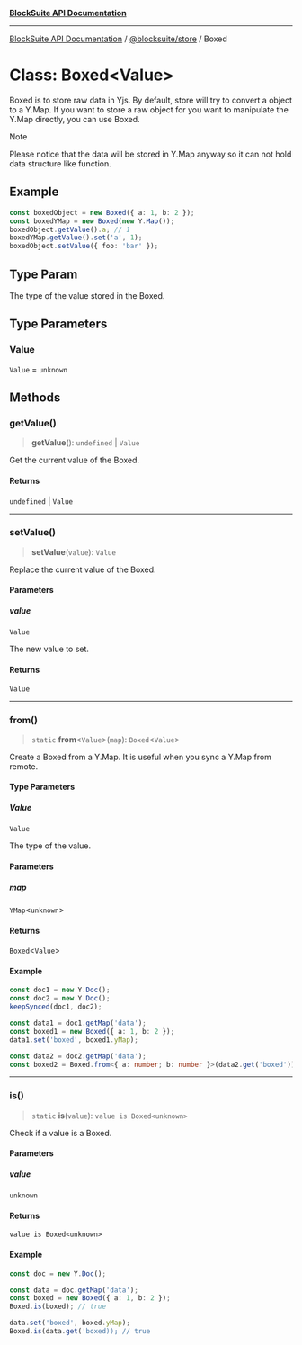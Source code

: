 [**BlockSuite API Documentation**](../../../README.md)

***

[BlockSuite API Documentation](../../../README.md) / [@blocksuite/store](../README.md) / Boxed

# Class: Boxed\<Value\>

Boxed is to store raw data in Yjs.
By default, store will try to convert a object to a Y.Map.
If you want to store a raw object for you want to manipulate the Y.Map directly, you can use Boxed.

> [!NOTE]
> Please notice that the data will be stored in Y.Map anyway so it can not hold data structure like function.

## Example

```ts
const boxedObject = new Boxed({ a: 1, b: 2 });
const boxedYMap = new Boxed(new Y.Map());
boxedObject.getValue().a; // 1
boxedYMap.getValue().set('a', 1);
boxedObject.setValue({ foo: 'bar' });
```

## Type Param

The type of the value stored in the Boxed.

## Type Parameters

### Value

`Value` = `unknown`

## Methods

### getValue()

> **getValue**(): `undefined` \| `Value`

Get the current value of the Boxed.

#### Returns

`undefined` \| `Value`

***

### setValue()

> **setValue**(`value`): `Value`

Replace the current value of the Boxed.

#### Parameters

##### value

`Value`

The new value to set.

#### Returns

`Value`

***

### from()

> `static` **from**\<`Value`\>(`map`): `Boxed`\<`Value`\>

Create a Boxed from a Y.Map.
It is useful when you sync a Y.Map from remote.

#### Type Parameters

##### Value

`Value`

The type of the value.

#### Parameters

##### map

`YMap`\<`unknown`\>

#### Returns

`Boxed`\<`Value`\>

#### Example

```ts
const doc1 = new Y.Doc();
const doc2 = new Y.Doc();
keepSynced(doc1, doc2);

const data1 = doc1.getMap('data');
const boxed1 = new Boxed({ a: 1, b: 2 });
data1.set('boxed', boxed1.yMap);

const data2 = doc2.getMap('data');
const boxed2 = Boxed.from<{ a: number; b: number }>(data2.get('boxed'));
```

***

### is()

> `static` **is**(`value`): `value is Boxed<unknown>`

Check if a value is a Boxed.

#### Parameters

##### value

`unknown`

#### Returns

`value is Boxed<unknown>`

#### Example

```ts
const doc = new Y.Doc();

const data = doc.getMap('data');
const boxed = new Boxed({ a: 1, b: 2 });
Boxed.is(boxed); // true

data.set('boxed', boxed.yMap);
Boxed.is(data.get('boxed)); // true
```
